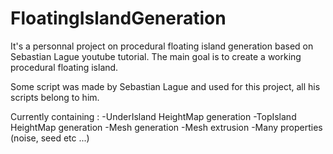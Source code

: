 # FloatingIslandGeneration
It's a personnal project on procedural floating island generation based on Sebastian Lague youtube tutorial.
The main goal is to create a working procedural floating island.

Some script was made by Sebastian Lague and used for this project, all his scripts belong to him.

Currently containing :
-UnderIsland HeightMap generation
-TopIsland HeightMap generation
-Mesh generation
-Mesh extrusion
-Many properties (noise, seed etc ...)
